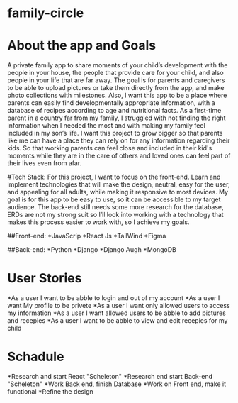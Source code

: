 # family-circle

# About the app and Goals
A private family app to share moments of your child’s development with the people in your house, the people that provide care for your child, and also people in your life that are far away.
The goal is for parents and caregivers to be able to upload pictures or take them directly from the app, and make photo collections with milestones. Also, I want this app to be a place where parents can easily find developmentally appropriate information, with a database of recipes according to age and nutritional facts. 
As a first-time parent in a country far from my family, I struggled with not finding the right information when I needed the most and with making my family feel included in my son’s life. I want this project to grow bigger so that parents like me can have a place they can rely on for any information regarding their kids. So that working parents can feel close and included in their kid's moments while they are in the care of others and loved ones can feel part of their lives even from afar.

#Tech Stack:
For this project, I want to focus on the front-end. Learn and implement technologies that will make the design, neutral, easy for the user, and appealing for all adults, while making it responsive to most devices. My goal is for this app to be easy to use, so it can be accessible to my target audience. The back-end still needs some more research for the database, ERDs are not my strong suit so I’ll look into working with a technology that makes this process easier to work with, so I achieve my goals.

##Front-end:
*JavaScrip
*React Js
*TailWind
*Figma

##Back-end:
*Python
*Django
*Django Augh
*MongoDB

# User Stories
*As a user I want to be abble to login and out of my account
*As a user I want My profile to be privete
*As a user I want only allowed users to access my information
*As a user I want allowed users to be abble to add pictures and recepies
*As a user I want to be abble to view and edit recepies for my child

# Schadule

*Research and start React "Scheleton" 
*Research end start Back-end "Scheleton"
*Work Back end, finish Database 
*Work on Front end, make it functional
*Refine the design
